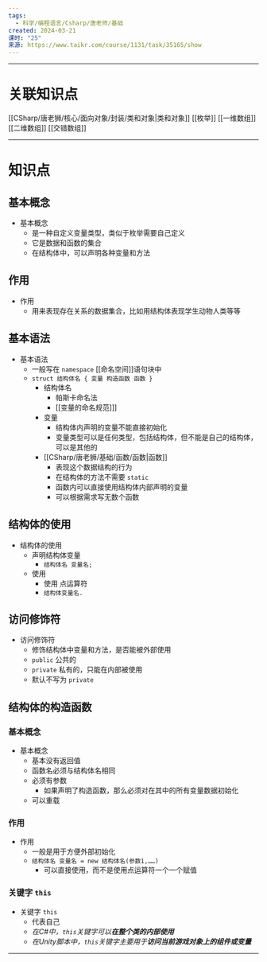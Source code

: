 ```yaml
---
tags:
  - 科学/编程语言/Csharp/唐老师/基础
created: 2024-03-21
课时: "25"
来源: https://www.taikr.com/course/1131/task/35165/show
---
```


---
# 关联知识点

[[CSharp/唐老狮/核心/面向对象/封装/类和对象|类和对象]] [[枚举]]  [[一维数组]] [[二维数组]] [[交错数组]]

---
# 知识点

## 基本概念

- 基本概念
	- 是一种自定义变量类型，类似于枚举需要自己定义
	- 它是数据和函数的集合
	- 在结构体中，可以声明各种变量和方法
## 作用

- 作用
	- 用来表现存在关系的数据集合，比如用结构体表现学生动物人类等等
## 基本语法

- 基本语法
	- 一般写在 `namespace` [[命名空间]]语句块中
	- `struct 结构体名 { 变量 构造函数 函数 }`
		- 结构体名
			- 帕斯卡命名法
			- [[变量的命名规范]]]
		- 变量
			- 结构体内声明的变量不能直接初始化
			- 变量类型可以是任何类型，包括结构体，但不能是自己的结构体，可以是其他的
		- [[CSharp/唐老狮/基础/函数/函数|函数]]
			- 表现这个数据结构的行为
			- 在结构体的方法不需要 `static`
			- 函数内可以直接使用结构体内部声明的变量
			- 可以根据需求写无数个函数
## 结构体的使用

- 结构体的使用
	- 声明结构体变量
		- `结构体名 变量名;`
	- 使用
		- 使用 点运算符 
		- `结构体变量名.`
## 访问修饰符

- 访问修饰符
	- 修饰结构体中变量和方法，是否能被外部使用
	- `public` 公共的
	- `private` 私有的，只能在内部被使用
	- 默认不写为 `private`
## 结构体的构造函数

### 基本概念

- 基本概念
	- 基本没有返回值
	- 函数名必须与结构体名相同
	- 必须有参数
		- 如果声明了构造函数，那么必须对在其中的所有变量数据初始化
	- 可以重载
### 作用

- 作用
	- 一般是用于方便外部初始化
	- `结构体名 变量名 = new 结构体名(参数1,……)`
		- 可以直接使用，而不是使用点运算符一个一个赋值
### 关键字 `this`

- 关键字 `this`
	- 代表自己
	- *在C#中，`this`关键字可以**在整个类的内部使用***
	- *在Unity脚本中，`this`关键字主要用于**访问当前游戏对象上的组件或变量***

---



